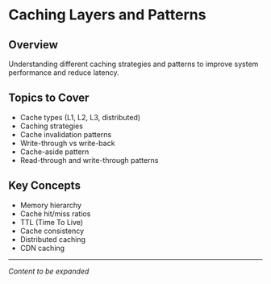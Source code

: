 # Caching Layers and Patterns

## Overview
Understanding different caching strategies and patterns to improve system performance and reduce latency.

## Topics to Cover
- Cache types (L1, L2, L3, distributed)
- Caching strategies
- Cache invalidation patterns
- Write-through vs write-back
- Cache-aside pattern
- Read-through and write-through patterns

## Key Concepts
- Memory hierarchy
- Cache hit/miss ratios
- TTL (Time To Live)
- Cache consistency
- Distributed caching
- CDN caching

---
*Content to be expanded* 